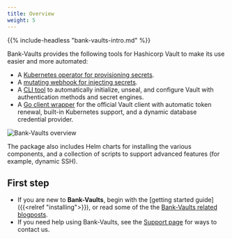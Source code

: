 ```yaml
---
title: Overview
weight: 5
---
```


{{% include-headless "bank-vaults-intro.md" %}}

Bank-Vaults provides the following tools for Hashicorp Vault to make its use easier and more automated:

- A [Kubernetes operator for provisioning secrets](/docs/operator/).
- A [mutating webhook for injecting secrets](/docs/mutating-webhook/).
- A [CLI tool](/docs/cli-tool/) to automatically initialize, unseal, and configure Vault with authentication methods and secret engines.
- A [Go client wrapper](/docs/go-library/) for the official Vault client with automatic token renewal, built-in Kubernetes support, and a dynamic database credential provider.

![Bank-Vaults overview](/docs/images/bank-vault-overview.png)

The package also includes Helm charts for installing the various components, and a collection of scripts to support advanced features (for example, dynamic SSH).

## First step

- If you are new to **Bank-Vaults**, begin with the [getting started guide]({{<relref "installing">}}), or read some of the the [Bank-Vaults related blogposts](/tags/vault/).
- If you need help using Bank-Vaults, see the [Support page](/docs/support/) for ways to contact us.
